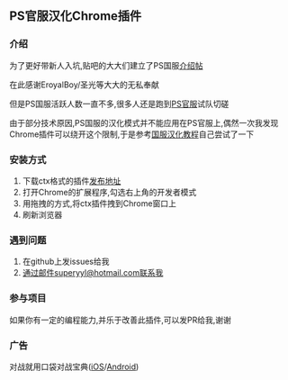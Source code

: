 ## PS官服汉化Chrome插件

### 介绍
为了更好带新人入坑,贴吧的大大们建立了PS国服[介绍帖](https://tieba.baidu.com/p/5335348071)

在此感谢EroyalBoy/圣光等大大的无私奉献

但是PS国服活跃人数一直不多,很多人还是跑到[PS官服](https://play.pokemonshowdown.com)试队切磋

由于部分技术原因,PS国服的汉化模式并不能应用在PS官服上,偶然一次我发现Chrome插件可以绕开这个限制,于是参考[国服汉化教程](https://tieba.baidu.com/p/5309411393)自己尝试了一下

### 安装方式
1. 下载ctx格式的插件[发布地址](https://github.com/superyyl/PSPluginCn/releases)
2. 打开Chrome的扩展程序,勾选右上角的开发者模式
3. 用拖拽的方式,将ctx插件拽到Chrome窗口上
4. 刷新浏览器

### 遇到问题
1. 在github上发issues给我
2. 通过邮件superyyl@hotmail.com联系我

### 参与项目
如果你有一定的编程能力,并乐于改善此插件,可以发PR给我,谢谢

### 广告
对战就用口袋对战宝典(<a href="https://itunes.apple.com/cn/app/%E5%8F%A3%E8%A2%8B%E5%AF%B9%E6%88%98%E5%AE%9D%E5%85%B8/id1215491160?mt=8" target="_blank">iOS</a>/<a href="https://www.coolapk.com/apk/pmbattle.superyyl.com.pmbattleandroid" target="_blank">Android</a>)